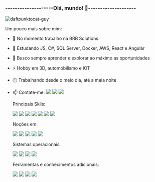   ### --------------------Olá, mundo! 👋--------------------
    
  <!--![git](https://user-images.githubusercontent.com/56979245/151720780-878f3a06-1bdf-48ca-98cf-b8ee77786ea5.gif)-->
  ![daftpunktocat-guy](https://user-images.githubusercontent.com/56979245/151720843-38c2aa26-8c6d-436d-9e60-ad43d5b3c68e.gif)
  
Um pouco mais sobre mim:

<div display="inline-block">

- 🔭 No momento trabalho na BRB Solutions
- 🌱 Estudando JS, C#, SQL Server, Docker, AWS, React e Angular
- 👯 Busco sempre aprender e explorar ao máximo as oportunidades
- ⚡ Hobby em 3D, automobilismo e IOT
- 🕛 Trabalhando desde o meio dia, até a meia noite
- 📫 Contate-me:
<a href="https://api.whatsapp.com/send/?phone=5511986636210&text&app_absent=0"> <img src="https://img.shields.io/badge/WhatsApp-25D366?style=for-the-badge&logo=whatsapp&logoColor=white"></a>
<a href="https://br.linkedin.com/in/juttahir-da-silva-bb06409b"><img src="https://img.shields.io/badge/LinkedIn-0077B5?style=for-the-badge&logo=linkedin&logoColor=white"></a>
<a href="https://web.facebook.com/juttahir.moraesdasilva?_rdc=1&_rdr"><img src="https://img.shields.io/badge/Facebook-1877F2?style=for-the-badge&logo=facebook&logoColor=white"></a>
    
  Principais Skils:
  
  <img src="https://img.icons8.com/color/48/000000/html-5--v1.png"/>
  <img src="https://img.icons8.com/ios-filled/50/000000/css3.png"/>
  <img src="https://img.icons8.com/color/48/000000/bootstrap.png"/>
  <img src="https://img.icons8.com/color/48/000000/javascript--v1.png"/>
  <img src="https://img.icons8.com/color/48/000000/python--v1.png"/>
  <img src="https://img.icons8.com/color/48/000000/c-sharp-logo-2.png"/>
  <img src="https://img.icons8.com/color/48/000000/microsoft-sql-server.png"/>
  
  Noções em:
  
  <img src="https://img.icons8.com/color/48/000000/docker.png"/>
  <img src="https://img.icons8.com/color/48/000000/amazon-web-services.png"/>
  <img src="https://img.icons8.com/color/48/000000/angularjs.png"/>
  <img src="https://img.icons8.com/office/48/000000/react.png"/>
  <img src="https://img.icons8.com/nolan/48/mysql.png"/>
  
  Sistemas operacionais:
  
  <img src="https://img.icons8.com/color/48/000000/windows-logo.png"/>
  <img src="https://img.icons8.com/color/48/000000/ios-logo.png"/>
  <img src="https://img.icons8.com/color/48/000000/linux--v1.png"/>
  <img src="https://img.icons8.com/color/48/000000/raspberry-pi.png"/>  
  
  Ferramentas e conhecimentos adicionais:
  
  <img src="https://img.icons8.com/color/48/000000/visual-studio.png"/>
  <img src="https://img.icons8.com/color/48/000000/git.png"/>
  <img src="https://img.icons8.com/color/48/000000/adobe-photoshop--v1.png"/>
  <img src="https://img.icons8.com/color/48/000000/adobe-illustrator--v1.png"/>
